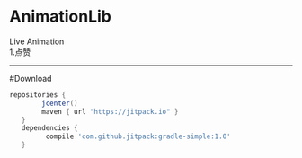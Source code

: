 # AnimationLib<br />
 Live Animation<br />
 1.点赞
 
 - - -
 
#Download

```gradle
repositories {
        jcenter()
        maven { url "https://jitpack.io" }
   }
   dependencies {
         compile 'com.github.jitpack:gradle-simple:1.0'
   }
```
